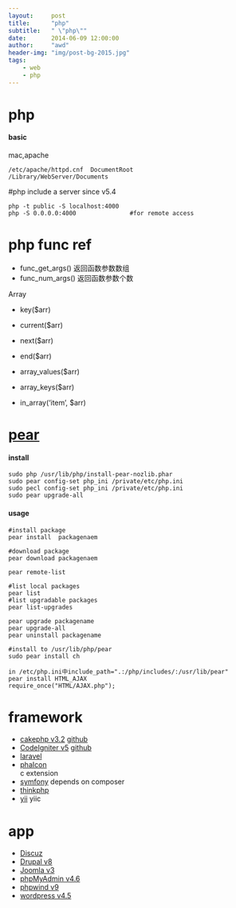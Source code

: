 ```yaml
---
layout:     post
title:      "php"
subtitle:   " \"php\""
date:       2014-06-09 12:00:00
author:     "awd"
header-img: "img/post-bg-2015.jpg"
tags:
    - web
    - php
---
```


# php

#### basic

mac,apache

```
/etc/apache/httpd.cnf  DocumentRoot
/Library/WebServer/Documents
```

#php include a server since v5.4

```
php -t public -S localhost:4000 
php -S 0.0.0.0:4000               #for remote access
```


# php func ref

- func_get_args() 返回函数参数数组
- func_num_args() 返回函数参数个数


Array

- key($arr)
- current($arr)
- next($arr)
- end($arr)

- array_values($arr)
- array_keys($arr)
- in_array(‘item’, $arr)

# [pear](http://pear.php.net/)

#### install

```
sudo php /usr/lib/php/install-pear-nozlib.phar
sudo pear config-set php_ini /private/etc/php.ini
sudo pecl config-set php_ini /private/etc/php.ini
sudo pear upgrade-all
```

#### usage

```
#install package
pear install  packagenaem   

#download package
pear download packagenaem  

pear remote-list 

#list local packages
pear list
#list upgradable packages
pear list-upgrades

pear upgrade packagename 
pear upgrade-all
pear uninstall packagename 
```

```
#install to /usr/lib/php/pear
sudo pear install ch

in /etc/php.ini中include_path=".:/php/includes/:/usr/lib/pear"
pear install HTML_AJAX
require_once("HTML/AJAX.php");
```


# framework
- [cakephp v3.2](http://cakephp.org/)
	[github](https://github.com/cakephp/cakephp)
- [CodeIgniter v5](http://www.codeigniter.com/)
	[github](https://github.com/bcit-ci/CodeIgniter)
- [laravel](https://laravel.com/)
- [phaIcon](https://phalconphp.com/zh/)  
	c extension
- [symfony](http://symfony.com/) 
	depends on composer
- [thinkphp](http://www.thinkphp.cn/)
- [yii](http://www.yiiframework.com/) 
	yiic

# app
- [Discuz](http://www.discuz.net/forum.php)
- [Drupal v8](https://www.drupal.org/)
- [Joomla v3](https://www.joomla.org/)
- [phpMyAdmin v4.6](http://www.phpmyadmin.net/)
- [phpwind v9](http://www.phpwind.net/)
- [wordpress v4.5](https://wordpress.org/)

